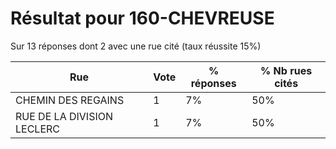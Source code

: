 # Résultat pour 160-CHEVREUSE

Sur 13 réponses dont 2 avec une rue cité (taux réussite 15%)

| Rue | Vote | % réponses | % Nb rues cités|
|-----|------|------------|----------------|
| CHEMIN DES REGAINS | 1 | 7% | 50%|
| RUE DE LA DIVISION LECLERC | 1 | 7% | 50%|
